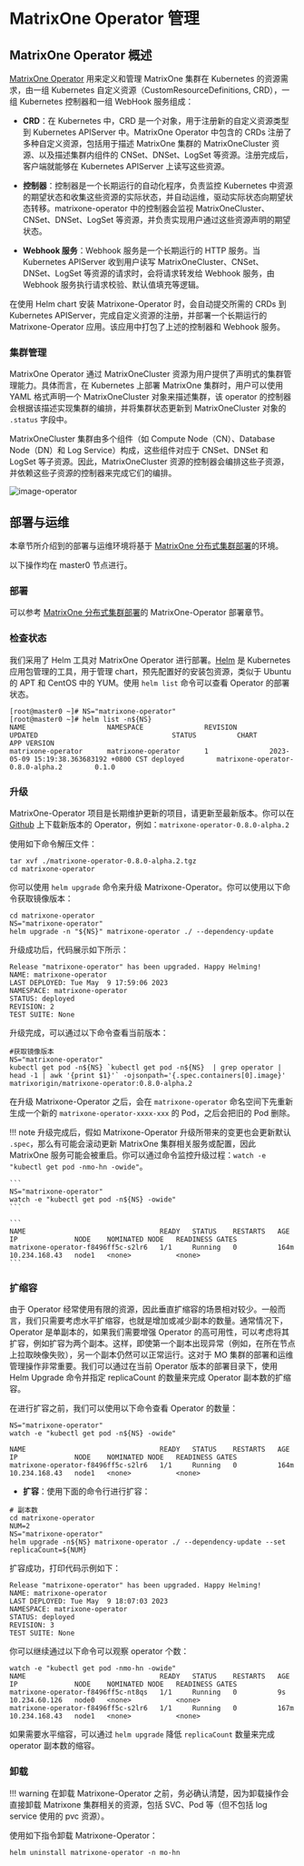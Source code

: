 # MatrixOne Operator 管理

## MatrixOne Operator 概述

[MatrixOne Operator](https://github.com/matrixorigin/matrixone-operator) 用来定义和管理 MatrixOne 集群在 Kubernetes 的资源需求，由一组 Kubernetes 自定义资源（CustomResourceDefinitions, CRD），一组 Kubernetes 控制器和一组 WebHook 服务组成：

- **CRD**：在 Kubernetes 中，CRD 是一个对象，用于注册新的自定义资源类型到 Kubernetes APIServer 中。MatrixOne Operator 中包含的 CRDs 注册了多种自定义资源，包括用于描述 MatrixOne 集群的 MatrixOneCluster 资源、以及描述集群内组件的 CNSet、DNSet、LogSet 等资源。注册完成后，客户端就能够在 Kubernetes APIServer 上读写这些资源。

- **控制器**：控制器是一个长期运行的自动化程序，负责监控 Kubernetes 中资源的期望状态和收集这些资源的实际状态，并自动运维，驱动实际状态向期望状态转移。matrixone-operator 中的控制器会监视 MatrixOneCluster、CNSet、DNSet、LogSet 等资源，并负责实现用户通过这些资源声明的期望状态。

- **Webhook 服务**：Webhook 服务是一个长期运行的 HTTP 服务。当 Kubernetes APIServer 收到用户读写 MatrixOneCluster、CNSet、DNSet、LogSet 等资源的请求时，会将请求转发给 Webhook 服务，由 Webhook 服务执行请求校验、默认值填充等逻辑。

在使用 Helm chart 安装 Matrixone-Operator 时，会自动提交所需的 CRDs 到 Kubernetes APIServer，完成自定义资源的注册，并部署一个长期运行的 Matrixone-Operator 应用。该应用中打包了上述的控制器和 Webhook 服务。

### 集群管理

MatrixOne Operator 通过 MatrixOneCluster 资源为用户提供了声明式的集群管理能力。具体而言，在 Kubernetes 上部署 MatrixOne 集群时，用户可以使用 YAML 格式声明一个 MatrixOneCluster 对象来描述集群，该 operator 的控制器会根据该描述实现集群的编排，并将集群状态更新到 MatrixOneCluster 对象的 `.status` 字段中。

MatrixOneCluster 集群由多个组件（如 Compute Node（CN）、Database Node（DN）和 Log Service）构成，这些组件对应于 CNSet、DNSet 和 LogSet 等子资源。因此，MatrixOneCluster 资源的控制器会编排这些子资源，并依赖这些子资源的控制器来完成它们的编排。

![image-operator](https://github.com/matrixorigin/artwork/blob/main/docs/deploy/image-operator.png?raw=true)

## 部署与运维

本章节所介绍到的部署与运维环境将基于 [MatrixOne 分布式集群部署](deploy-MatrixOne-cluster.md)的环境。

以下操作均在 master0 节点进行。

### 部署

可以参考 [MatrixOne 分布式集群部署](deploy-MatrixOne-cluster.md)的 MatrixOne-Operator 部署章节。

### 检查状态

我们采用了 Helm 工具对 MatrixOne Operator 进行部署。[Helm](https://helm.sh/zh/docs/intro/using_helm/) 是 Kubernetes 应用包管理的工具，用于管理 chart，预先配置好的安装包资源，类似于 Ubuntu 的 APT 和 CentOS 中的 YUM。使用 `helm list` 命令可以查看 Operator 的部署状态。

```
[root@master0 ~]# NS="matrixone-operator"
[root@master0 ~]# helm list -n${NS}
NAME                    NAMESPACE               REVISION        UPDATED                                 STATUS          CHART                                   APP VERSION
matrixone-operator      matrixone-operator      1               2023-05-09 15:19:38.363683192 +0800 CST deployed        matrixone-operator-0.8.0-alpha.2        0.1.0
```

### 升级

MatrixOne-Operator 项目是长期维护更新的项目，请更新至最新版本。你可以在 [Github](https://github.com/matrixorigin/matrixone-operator/releases) 上下载新版本的 Operator，例如：`matrixone-operator-0.8.0-alpha.2`

使用如下命令解压文件：

```
tar xvf ./matrixone-operator-0.8.0-alpha.2.tgz
cd matrixone-operator
```

你可以使用 `helm upgrade` 命令来升级 Matrixone-Operator。你可以使用以下命令获取镜像版本：

```
cd matrixone-operator
NS="matrixone-operator"
helm upgrade -n "${NS}" matrixone-operator ./ --dependency-update
```

升级成功后，代码展示如下所示：

```
Release "matrixone-operator" has been upgraded. Happy Helming!
NAME: matrixone-operator
LAST DEPLOYED: Tue May  9 17:59:06 2023
NAMESPACE: matrixone-operator
STATUS: deployed
REVISION: 2
TEST SUITE: None
```

升级完成，可以通过以下命令查看当前版本：

```
#获取镜像版本
NS="matrixone-operator"
kubectl get pod -n${NS} `kubectl get pod -n${NS}  | grep operator | head -1 | awk '{print $1}'` -ojsonpath='{.spec.containers[0].image}'
matrixorigin/matrixone-operator:0.8.0-alpha.2
```

在升级 Matrixone-Operator 之后，会在 `matrixone-operator` 命名空间下先重新生成一个新的 `matrixone-operator-xxxx-xxx` 的 Pod，之后会把旧的 Pod 删除。

!!! note
    升级完成后，假如 Matrixone-Operator 升级所带来的变更也会更新默认 `.spec`，那么有可能会滚动更新 MatrixOne 集群相关服务或配置，因此 MatrixOne 服务可能会被重启。你可以通过命令监控升级过程：`watch -e "kubectl get pod -nmo-hn -owide"`。

    ```
    NS="matrixone-operator"
    watch -e "kubectl get pod -n${NS} -owide"
    ```

    ```
    NAME                                 READY   STATUS    RESTARTS   AGE    IP              NODE    NOMINATED NODE   READINESS GATES
    matrixone-operator-f8496ff5c-s2lr6   1/1     Running   0          164m   10.234.168.43   node1   <none>           <none>
    ```

### 扩缩容

由于 Operator 经常使用有限的资源，因此垂直扩缩容的场景相对较少。一般而言，我们只需要考虑水平扩缩容，也就是增加或减少副本的数量。通常情况下，Operator 是单副本的，如果我们需要增强 Operator 的高可用性，可以考虑将其扩容，例如扩容为两个副本。这样，即使第一个副本出现异常（例如，在所在节点上拉取映像失败），另一个副本仍然可以正常运行。这对于 MO 集群的部署和运维管理操作非常重要。我们可以通过在当前 Operator 版本的部署目录下，使用 Helm Upgrade 命令并指定 replicaCount 的数量来完成 Operator 副本数的扩缩容。

在进行扩容之前，我们可以使用以下命令查看 Operator 的数量：

```
NS="matrixone-operator"
watch -e "kubectl get pod -n${NS} -owide"
```

```
NAME                                 READY   STATUS    RESTARTS   AGE    IP              NODE    NOMINATED NODE   READINESS GATES
matrixone-operator-f8496ff5c-s2lr6   1/1     Running   0          164m   10.234.168.43   node1   <none>           <none>
```

- **扩容**：使用下面的命令行进行扩容：

```
# 副本数
cd matrixone-operator
NUM=2
NS="matrixone-operator"
helm upgrade -n${NS} matrixone-operator ./ --dependency-update --set replicaCount=${NUM}
```

扩容成功，打印代码示例如下：

```
Release "matrixone-operator" has been upgraded. Happy Helming!
NAME: matrixone-operator
LAST DEPLOYED: Tue May  9 18:07:03 2023
NAMESPACE: matrixone-operator
STATUS: deployed
REVISION: 3
TEST SUITE: None
```

你可以继续通过以下命令可以观察 operator 个数：

```
watch -e "kubectl get pod -nmo-hn -owide"
NAME                                 READY   STATUS    RESTARTS   AGE    IP              NODE    NOMINATED NODE   READINESS GATES
matrixone-operator-f8496ff5c-nt8qs   1/1     Running   0          9s     10.234.60.126   node0   <none>           <none>
matrixone-operator-f8496ff5c-s2lr6   1/1     Running   0          167m   10.234.168.43   node1   <none>           <none>
```

如果需要水平缩容，可以通过 `helm upgrade` 降低 `replicaCount` 数量来完成 operator 副本数的缩容。

### 卸载

!!! warning
    在卸载 Matrixone-Operator 之前，务必确认清楚，因为卸载操作会直接卸载 Matrixone 集群相关的资源，包括 SVC、Pod 等（但不包括 log service 使用的 pvc 资源）。

使用如下指令卸载 Matrixone-Operator：

```
helm uninstall matrixone-operator -n mo-hn
```

